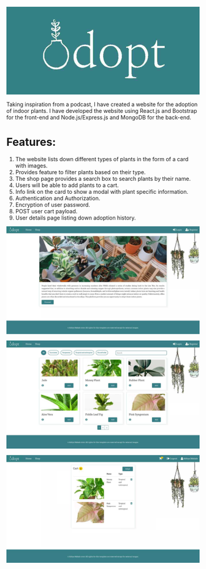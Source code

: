 ![alt adopt](images/logo.jpg)

Taking inspiration from a podcast, I have created a website for the adoption of indoor plants. I have developed the website using React.js and Bootstrap for the front-end and Node.js/Express.js and MongoDB for the back-end.

# Features:

1. The website lists down different types of plants in the form of a card with images.
2. Provides feature to filter plants based on their type.
3. The shop page provides a search box to search plants by their name.
4. Users will be able to add plants to a cart.
5. Info link on the card to show a modal with plant specific information.
6. Authentication and Authorization.
7. Encryption of user password.
8. POST user cart payload.
9. User details page listing down adoption history.

![alt home](images/home.jpg)

![alt shop](images/shop.jpg)

![alt cart](images/cart.jpg)